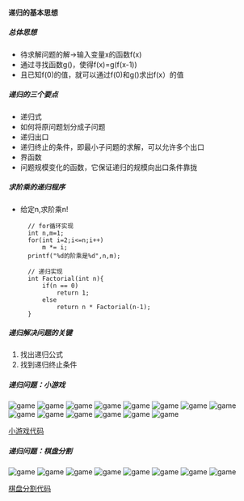 #### 递归的基本思想 #####
##### 总体思想 #####
* 待求解问题的解->输入变量x的函数f(x)
* 通过寻找函数g()，使得f(x)=g(f(x-1))
* 且已知f(0)的值，就可以通过f(0)和g()求出f(x）的值

##### 递归的三个要点 #####
* 递归式
 * 如何将原问题划分成子问题
* 递归出口
 * 递归终止的条件，即最小子问题的求解，可以允许多个出口
* 界函数
 * 问题规模变化的函数，它保证递归的规模向出口条件靠拢

##### 求阶乘的递归程序 #####
* 给定n,求阶乘n!
		
		// for循环实现
		int n,m=1;
		for(int i=2;i<=n;i++)
			m *= i;
		printf("%d的阶乘是%d",n,m);
		
		// 递归实现
		int Factorial(int n){
			if(n == 0)
				return 1;
			else
				return n * Factorial(n-1);
		}
		
##### 递归解决问题的关键 #####
1. 找出递归公式
2. 找到递归终止条件

##### 递归问题：小游戏 #####
![game](./game1.png)
![game](./game2.png)
![game](./game3.png)
![game](./game4.png)
![game](./game5.png)
![game](./game6.png)
![game](./game7.png)
![game](./game8.png)
![game](./game9.png)
![game](./game10.png)
![game](./game11.png)
![game](./game12.png)
![game](./game13.png)
![game](./game14.png)

[小游戏代码](./game.cpp)

##### 递归问题：棋盘分割 

![game](./checkerboard1.png)
![game](./checkerboard2.png)
![game](./checkerboard3.png)
![game](./checkerboard4.png)
![game](./checkerboard5.png)
![game](./checkerboard6.png)
![game](./checkerboard7.png)
![game](./checkerboard8.png)

[棋盘分割代码](./checkerboard.cpp)






